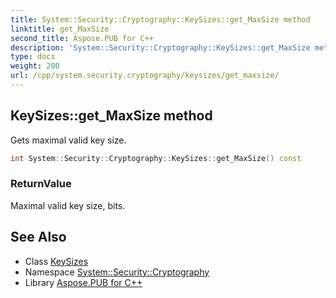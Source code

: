 ```yaml
---
title: System::Security::Cryptography::KeySizes::get_MaxSize method
linktitle: get_MaxSize
second_title: Aspose.PUB for C++
description: 'System::Security::Cryptography::KeySizes::get_MaxSize method. Gets maximal valid key size in C++.'
type: docs
weight: 200
url: /cpp/system.security.cryptography/keysizes/get_maxsize/
---
```

## KeySizes::get_MaxSize method


Gets maximal valid key size.

```cpp
int System::Security::Cryptography::KeySizes::get_MaxSize() const
```


### ReturnValue

Maximal valid key size, bits.

## See Also

* Class [KeySizes](../)
* Namespace [System::Security::Cryptography](../../)
* Library [Aspose.PUB for C++](../../../)
